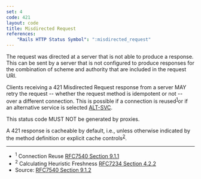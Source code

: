 ```yaml
---
set: 4
code: 421
layout: code
title: Misdirected Request
references:
    "Rails HTTP Status Symbol": ":misdirected_request"
---
```


The request was directed at a server that is not able to produce a
response. This can be sent by a server that is not configured to produce
responses for the combination of scheme and authority that are included
in the request URI.

Clients receiving a 421 Misdirected Request response from a server MAY
retry the request -- whether the request method is idempotent or not --
over a different connection. This is possible if a connection is
reused<sup>[1](#ref-1)</sup>or if an alternative service is selected
[ALT-SVC][3].

This status code MUST NOT be generated by proxies.

A 421 response is cacheable by default, i.e., unless otherwise indicated
by the method definition or explicit cache
controls<sup>[2](#ref-2)</sup>.

---

* <span id="ref-1"><sup>1</sup> Connection Reuse
[RFC7540 Section 9.1.1][2]</span>
* <span id="ref-2"><sup>2</sup> Calculating Heuristic Freshness
[RFC7234 Section 4.2.2][4]</span>
* Source: [RFC7540 Section 9.1.2][1]

[1]: <http://tools.ietf.org/html/rfc7540#section-9.1.2>
[2]: <http://tools.ietf.org/html/rfc7540#section-9.1.1>
[3]: <http://tools.ietf.org/html/rfc7540#ref-ALT-SVC>
[4]: <http://tools.ietf.org/html/rfc7234#section-4.2.2>
